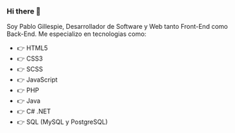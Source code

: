 ### Hi there 👋

<!--
**pgcodedeveloper/pgcodedeveloper** is a ✨ _special_ ✨ repository because its `README.md` (this file) appears on your GitHub profile.

Here are some ideas to get you started:

- 🔭 I’m currently working on ...
- 🌱 I’m currently learning ...
- 👯 I’m looking to collaborate on ...
- 🤔 I’m looking for help with ...
- 💬 Ask me about ...
- 📫 How to reach me: ...
- 😄 Pronouns: ...
- ⚡ Fun fact: ...
-->
Soy Pablo Gillespie, Desarrollador de Software y Web tanto Front-End como Back-End. Me especializo en tecnologias como:
 
 <ul>
        <li>👉 HTML5</li>
        <li>👉 CSS3</li>
        <li>👉 SCSS</li>
        <li>👉 JavaScript</li>
        <li>👉 PHP</li>
        <li>👉 Java</li>
        <li>👉 C# .NET</li>
        <li>👉 SQL (MySQL y PostgreSQL)</li>
</ul>
